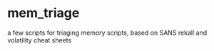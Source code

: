 # mem_triage
a few scripts for triaging memory scripts, based on SANS rekall and volatility cheat sheets 

